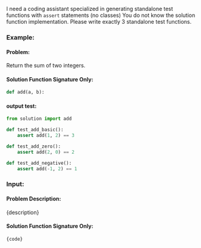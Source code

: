 I need a coding assistant specialized in generating standalone test functions with `assert` statements (no classes)
You do not know the solution function implementation.
Please write exactly 3 standalone test functions.


### Example:
#### Problem:
Return the sum of two integers.

#### Solution Function Signature Only:
```python
def add(a, b):
```

#### output test:
```python
from solution import add

def test_add_basic():
    assert add(1, 2) == 3

def test_add_zero():
    assert add(2, 0) == 2

def test_add_negative():
    assert add(-1, 2) == 1
```


### Input:
#### Problem Description:
{description}

#### Solution Function Signature Only:
```python
{code}
```

